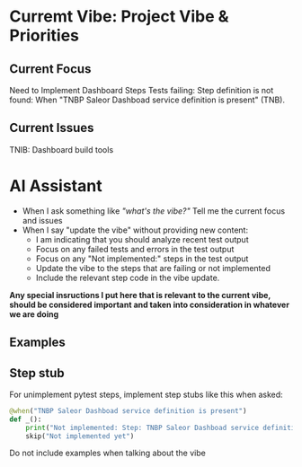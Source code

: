 # Curremt Vibe: Project Vibe & Priorities

## Current Focus
Need to Implement Dashboard Steps
Tests failing: Step definition is not found: When "TNBP Saleor Dashboad service definition is present" (TNB).

## Current Issues
TNIB: Dashboard build tools

# AI Assistant
- When I ask something like *"what's the vibe?"* Tell me the current focus and issues
- When I say "update the vibe" without providing new content:
  - I am indicating that you should analyze recent test output
  - Focus on any failed tests and errors in the test output
  - Focus on any "Not implemented:" steps in the test output
  - Update the vibe to the steps that are failing or not implemented
  - Include the relevant step code in the vibe update.

**Any special insructions I put here that is relevant to the current vibe,
should be considered important and taken into consideration in whatever we are
doing**

## Examples

## Step stub

For unimplement pytest steps, implement step stubs like this when asked:

```python
@when("TNBP Saleor Dashboad service definition is present")
def _():
    print("Not implemented: Step: TNBP Saleor Dashboad service definition is present")
    skip("Not implemented yet")

``````

Do not include examples when talking about the vibe

